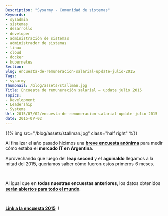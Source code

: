 ```yaml
---
Description: "Sysarmy - Comunidad de sistemas"
Keywords:
- sysadmin 
- sistemas
- desarrollo
- developer
- administración de sistemas
- administrador de sistemas
- linux
- cloud
- docker
- kubernetes
Section: 
Slug: encuesta-de-remuneracion-salarial-update-julio-2015
Tags:
- sysarmy
Thumbnail: /blog/assets/stallman.jpg
Title: Encuesta de remuneración salarial – update julio 2015
Topics:
- Development
- Leadership
- Systems
Url: 2015/07/02/encuesta-de-remuneracion-salarial-update-julio-2015
date: 2015-07-02
---
```


{{% img src="/blog/assets/stallman.jpg" class="half right" %}}
<p>Al finalizar el año pasado hicimos una <strong><a title="S01E04 – Resultados de la encuesta salarial" href="2014/12/s01e04-resultados-de-la-encuesta-salarial/">breve encuesta anónima</a></strong> para medir cómo estaba el <strong>mercado IT en Argentina</strong>.</p>
<p>Aprovechando que luego del <strong>leap second</strong> y el <strong>aguinaldo</strong> llegamos a la mitad del 2015, queríamos saber cómo fueron estos primeros 6 meses.</p>
<p>&nbsp;</p>
<p>Al igual que en <strong>todas nuestras encuestas anteriores</strong>, los datos obtenidos <strong><a title="S02E01 – Open papa" href="2015/01/09/s02e01-open-papa/">serán abiertos para todo el mundo</a></strong>.</p>
<p>&nbsp;</p>
<p><strong><a href="https://docs.google.com/forms/d/1OkqPxUjS-t7ka7XV8qLeXYopiaojjoXXgwzSu-FQJNo/viewform">Link a la encuesta 2015</a> </strong> !</p>
